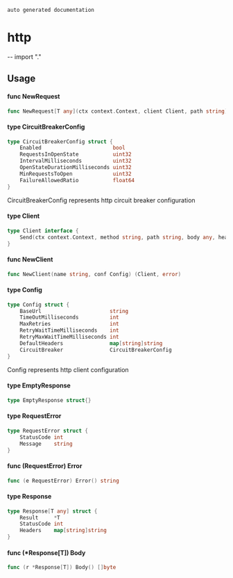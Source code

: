 `auto generated documentation`

# http
--
    import "."


## Usage

#### func  NewRequest

```go
func NewRequest[T any](ctx context.Context, client Client, path string) *request[T]
```

#### type CircuitBreakerConfig

```go
type CircuitBreakerConfig struct {
	Enabled                       bool
	RequestsInOpenState           uint32
	IntervalMilliseconds          uint32
	OpenStateDurationMilliseconds uint32
	MinRequestsToOpen             uint32
	FailureAllowedRatio           float64
}
```

CircuitBreakerConfig represents http circuit breaker configuration

#### type Client

```go
type Client interface {
	Send(ctx context.Context, method string, path string, body any, headers map[string]string, pathParams map[string]string, queryParams map[string]string) (*resty.Response, error)
}
```


#### func  NewClient

```go
func NewClient(name string, conf Config) (Client, error)
```

#### type Config

```go
type Config struct {
	BaseUrl                      string
	TimeOutMilliseconds          int
	MaxRetries                   int
	RetryWaitTimeMilliseconds    int
	RetryMaxWaitTimeMilliseconds int
	DefaultHeaders               map[string]string
	CircuitBreaker               CircuitBreakerConfig
}
```

Config represents http client configuration

#### type EmptyResponse

```go
type EmptyResponse struct{}
```


#### type RequestError

```go
type RequestError struct {
	StatusCode int
	Message    string
}
```


#### func (RequestError) Error

```go
func (e RequestError) Error() string
```

#### type Response

```go
type Response[T any] struct {
	Result     *T
	StatusCode int
	Headers    map[string]string
}
```


#### func (*Response[T]) Body

```go
func (r *Response[T]) Body() []byte
```
